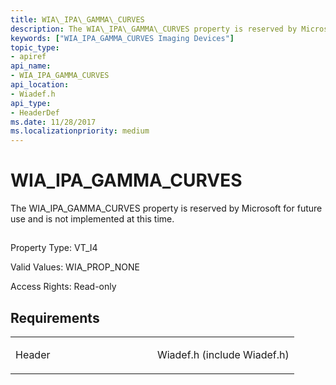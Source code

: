 ```yaml
---
title: WIA\_IPA\_GAMMA\_CURVES
description: The WIA\_IPA\_GAMMA\_CURVES property is reserved by Microsoft for future use and is not implemented at this time.
keywords: ["WIA_IPA_GAMMA_CURVES Imaging Devices"]
topic_type:
- apiref
api_name:
- WIA_IPA_GAMMA_CURVES
api_location:
- Wiadef.h
api_type:
- HeaderDef
ms.date: 11/28/2017
ms.localizationpriority: medium
---
```


# WIA\_IPA\_GAMMA\_CURVES


The WIA\_IPA\_GAMMA\_CURVES property is reserved by Microsoft for future use and is not implemented at this time.

## <span id="ddk_wia_ipa_gamma_curves_si"></span><span id="DDK_WIA_IPA_GAMMA_CURVES_SI"></span>


Property Type: VT\_I4

Valid Values: WIA\_PROP\_NONE

Access Rights: Read-only

Requirements
------------

<table>
<colgroup>
<col width="50%" />
<col width="50%" />
</colgroup>
<tbody>
<tr class="odd">
<td><p>Header</p></td>
<td>Wiadef.h (include Wiadef.h)</td>
</tr>
</tbody>
</table>

 

 






